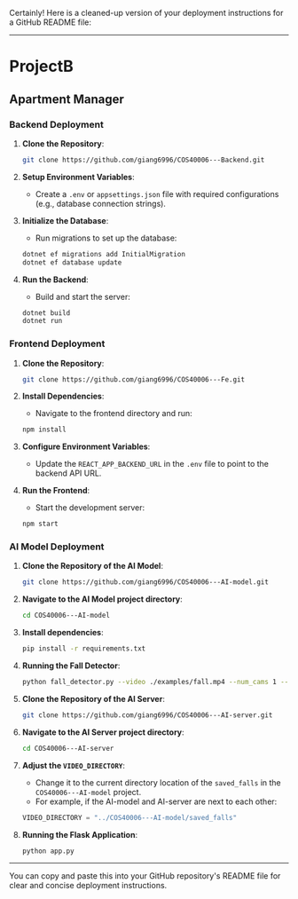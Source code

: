 Certainly! Here is a cleaned-up version of your deployment instructions for a GitHub README file:

---

# ProjectB

## Apartment Manager

### Backend Deployment

1. **Clone the Repository**:
    ```sh
    git clone https://github.com/giang6996/COS40006---Backend.git
    ```

2. **Setup Environment Variables**:
    - Create a `.env` or `appsettings.json` file with required configurations (e.g., database connection strings).

3. **Initialize the Database**:
    - Run migrations to set up the database:
    ```sh
    dotnet ef migrations add InitialMigration
    dotnet ef database update
    ```

4. **Run the Backend**:
    - Build and start the server:
    ```sh
    dotnet build
    dotnet run
    ```

### Frontend Deployment

1. **Clone the Repository**:
    ```sh
    git clone https://github.com/giang6996/COS40006---Fe.git
    ```

2. **Install Dependencies**:
    - Navigate to the frontend directory and run:
    ```sh
    npm install
    ```

3. **Configure Environment Variables**:
    - Update the `REACT_APP_BACKEND_URL` in the `.env` file to point to the backend API URL.

4. **Run the Frontend**:
    - Start the development server:
    ```sh
    npm start
    ```

### AI Model Deployment

1. **Clone the Repository of the AI Model**:
    ```sh
    git clone https://github.com/giang6996/COS40006---AI-model.git
    ```

2. **Navigate to the AI Model project directory**:
    ```sh
    cd COS40006---AI-model
    ```

3. **Install dependencies**:
    ```sh
    pip install -r requirements.txt
    ```

4. **Running the Fall Detector**:
    ```sh
    python fall_detector.py --video ./examples/fall.mp4 --num_cams 1 --save_output
    ```

5. **Clone the Repository of the AI Server**:
    ```sh
    git clone https://github.com/giang6996/COS40006---AI-server.git
    ```

6. **Navigate to the AI Server project directory**:
    ```sh
    cd COS40006---AI-server
    ```

7. **Adjust the `VIDEO_DIRECTORY`**:
    - Change it to the current directory location of the `saved_falls` in the `COS40006---AI-model` project.
    - For example, if the AI-model and AI-server are next to each other:
    ```python
    VIDEO_DIRECTORY = "../COS40006---AI-model/saved_falls"
    ```

8. **Running the Flask Application**:
    ```sh
    python app.py
    ```

---

You can copy and paste this into your GitHub repository's README file for clear and concise deployment instructions.
